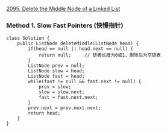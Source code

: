 [2095. Delete the Middle Node of a Linked List](https://leetcode.com/problems/delete-the-middle-node-of-a-linked-list/description/)


### Method 1. Slow Fast Pointers (快慢指针)
```
class Solution {
    public ListNode deleteMiddle(ListNode head) {
        if(head == null || head.next == null) {
            return null;     // 链表长度为0或1，删除后为空链表
        }
        ListNode prev = null;
        ListNode slow = head;
        ListNode fast = head;
        while(fast != null && fast.next != null) {
            prev = slow;
            slow = slow.next;
            fast = fast.next.next;
        }
        prev.next = prev.next.next;
        return head;
    }
}
```
